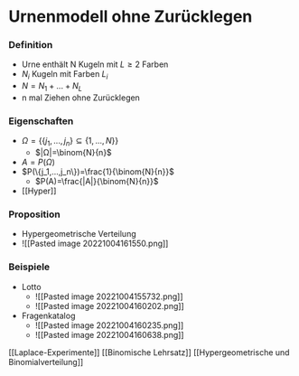 # Urnenmodell ohne Zurücklegen
### Definition
+ Urne enthält N Kugeln mit $L ≥ 2$ Farben
+ $N_i$ Kugeln mit Farben $L_i$
+ $N=N_1+...+N_L$
+ n mal Ziehen ohne Zurücklegen

### Eigenschaften
+ $Ω=\{\{j_1,...,j_n\}⊆\{1,...,N\}\}$
	+ $|Ω|=\binom{N}{n}$
+ $A=P(Ω)$
+ $P(\{j_1,...,j_n\})=\frac{1}{\binom{N}{n}}$
	+ $P(A)=\frac{|A|}{\binom{N}{n}}$
+ [[Hyper]]
### Proposition 
+ Hypergeometrische Verteilung
+ ![[Pasted image 20221004161550.png]] 

### Beispiele  
+ Lotto
	+ ![[Pasted image 20221004155732.png]]
	+ ![[Pasted image 20221004160202.png]]
+ Fragenkatalog
	+ ![[Pasted image 20221004160235.png]]
	+ ![[Pasted image 20221004160638.png]]

[[Laplace-Experimente]] [[Binomische Lehrsatz]] [[Hypergeometrische und Binomialverteilung]]
